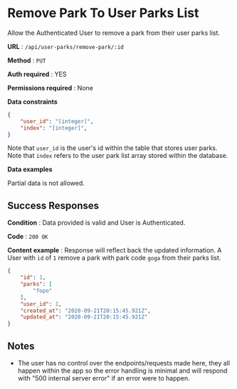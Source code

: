# Remove Park To User Parks List

Allow the Authenticated User to remove a park from their user parks list.

**URL** : `/api/user-parks/remove-park/:id`

**Method** : `PUT`

**Auth required** : YES

**Permissions required** : None

**Data constraints**

```json
{
    "user_id": "[integer]",
    "index": "[integer]",
}
```

Note that `user_id` is the user's id within the table that stores user parks.  Note that `index` refers to the user park list array stored within the database.

**Data examples**

Partial data is not allowed.

## Success Responses

**Condition** : Data provided is valid and User is Authenticated.

**Code** : `200 OK`

**Content example** : Response will reflect back the updated information. A
User with `id` of `1` remove a park with park code `goga` from their parks list. 

```json
{
    "id": 1,
    "parks": [
        "fopo"
    ],
    "user_id": 1,
    "created_at": "2020-09-21T20:15:45.921Z",
    "updated_at": "2020-09-21T20:15:45.921Z"
}
```

## Notes

* The user has no control over the endpoints/requests made here, they all happen within the app so the error handling is minimal and will respond with "500 internal server error" if an error were to happen.